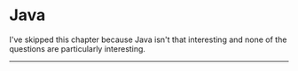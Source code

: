 # Java

I've skipped this chapter because Java isn't that interesting and none of the
questions are particularly interesting.

----------
